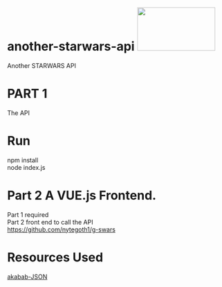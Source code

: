 # another-starwars-api <img src="https://logos-world.net/wp-content/uploads/2020/11/Star-Wars-Logo.png" width="180" height="100">
 Another STARWARS API

# PART 1
The API
# Run
npm install <br>
node index.js
# Part 2 A VUE.js Frontend.
Part 1 required <br>
Part 2 front end to call the API <br>
https://github.com/nytegoth1/g-swars

# Resources Used
<a href="https://github.com/akabab/starwars-api" target="_blank">akabab-JSON</a>
